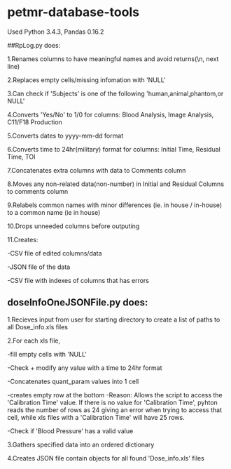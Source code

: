 # petmr-database-tools
Used Python 3.4.3, Pandas 0.16.2

##RpLog.py does:

1.Renames columns to have meaningful names and avoid returns(\n, next line)

2.Replaces empty cells/missing infomation with 'NULL'

3.Can check if 'Subjects' is one of the following 'human,animal,phantom,or NULL'

4.Converts 'Yes/No' to 1/0 for columns: Blood Analysis, Image Analysis, C11/F18 Production

5.Converts dates to yyyy-mm-dd format

6.Converts time to 24hr(military) format for columns: Initial Time, Residual Time, TOI

7.Concatenates extra columns with data to Comments column

8.Moves any non-related data(non-number) in Initial and Residual Columns to comments column

9.Relabels common names with minor differences (ie. in house / in-house) to a common name (ie in house)

10.Drops unneeded columns before outputing

11.Creates:

  -CSV file of edited columns/data
    
  -JSON file of the data
    
  -CSV file with indexes of columns that has errors
  
## doseInfoOneJSONFile.py does:
1.Recieves input from user for starting directory to create a list of paths to all Dose_info.xls files

2.For each xls file,
  
  -fill empty cells with 'NULL'
  
  -Check + modify any value with a time to 24hr format
  
  -Concatenates quant_param values into 1 cell
  
  -creates empty row at the bottom
    -Reason: Allows the script to access the 'Calibration Time' value. If there is no value for 'Calibration Time', pyhton reads the number of rows as 24 giving an error when trying to access that cell, while xls files with a 'Calibration Time' will have 25 rows.
    
  -Check if 'Blood Pressure' has a valid value
  
3.Gathers specified data into an ordered dictionary

4.Creates JSON file contain objects for all found 'Dose_info.xls' files 


